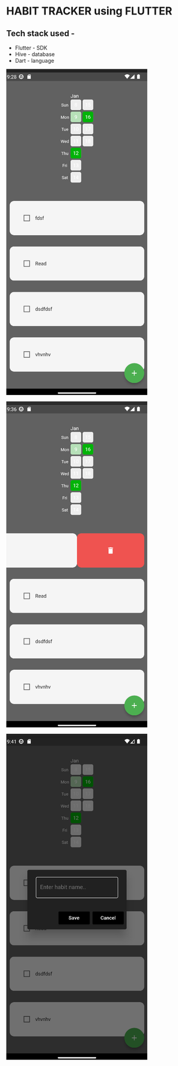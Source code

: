 # HABIT TRACKER using FLUTTER

## Tech stack used - 
 * Flutter - SDK
 * Hive - database
 * Dart - language


![alt text](https://github.com/destx0/Routine-flutter/blob/98daeca99272f6272a5972e439d11eb33b83259e/lib/media/Screenshot%20from%202023-01-18%2009-28-14.png)


![alt text](https://github.com/destx0/Routine-flutter/blob/master/lib/media/Screenshot%20from%202023-01-18%2009-36-15.png)



![alt text](https://github.com/destx0/Routine-flutter/blob/master/lib/media/Screenshot%20from%202023-01-18%2009-41-31.png)
